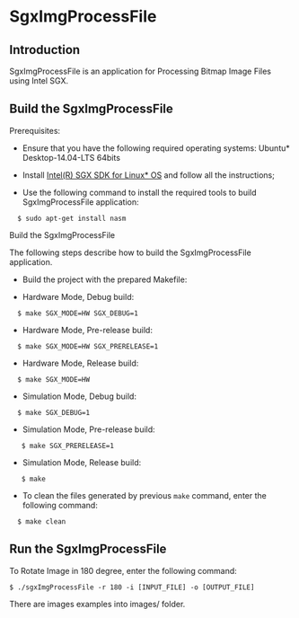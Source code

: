 SgxImgProcessFile
=============

Introduction
------------

SgxImgProcessFile is an application for Processing Bitmap Image Files using Intel SGX.

Build the SgxImgProcessFile
---------------------------

Prerequisites:

- Ensure that you have the following required operating systems: 
  Ubuntu\* Desktop-14.04-LTS 64bits

- Install [Intel(R) SGX SDK for Linux* OS](https://github.com/01org/linux-sgx) and follow all the instructions;

- Use the following command to install the required tools to build SgxImgProcessFile application: 
```
  $ sudo apt-get install nasm
```

Build the SgxImgProcessFile

The following steps describe how to build the SgxImgProcessFile application.

-  Build the project with the prepared Makefile: 


-  Hardware Mode, Debug build:
```
  $ make SGX_MODE=HW SGX_DEBUG=1
```

-  Hardware Mode, Pre-release build:
```
  $ make SGX_MODE=HW SGX_PRERELEASE=1
```

-  Hardware Mode, Release build:
```
  $ make SGX_MODE=HW
```

-  Simulation Mode, Debug build:
```
  $ make SGX_DEBUG=1
```

-  Simulation Mode, Pre-release build:
```
   $ make SGX_PRERELEASE=1
```

-  Simulation Mode, Release build:
```
   $ make
``` 

- To clean the files generated by previous `make` command, enter the following command: 
```
  $ make clean
```

Run the SgxImgProcessFile
-------------------------

To Rotate Image in 180 degree, enter the following command:
```
$ ./sgxImgProcessFile -r 180 -i [INPUT_FILE] -o [OUTPUT_FILE]
```
There are images examples into images/ folder.